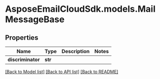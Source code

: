 # AsposeEmailCloudSdk.models.MailMessageBase
## Properties
Name | Type | Description | Notes
------------ | ------------- | ------------- | -------------
**discriminator** | **str** |  | 



[[Back to Model list]](README.md#documentation-for-models) [[Back to API list]](README.md#documentation-for-api-endpoints) [[Back to README]](README.md)


